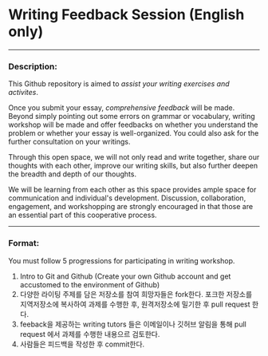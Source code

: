 # Writing Feedback Session (**English only**)

---------------------

### Description:
This Github repository is aimed to *assist your writing exercises and activites*.

Once you submit your essay, *comprehensive feedback* will be made. Beyond simply pointing out some errors on grammar or vocabulary, writing workshop will be made and offer feedbacks on whether you understand the problem or whether your essay is well-organized. You could also ask for the further consultation on your writings.

Through this open space, we will not only read and write together, share our thoughts with each other, improve our writing skills, but also further deepen the breadth and depth of our thoughts.

We will be learning from each other as this space provides ample space for communication and individual's development. Discussion, collaboration, engagement, and workshopping are strongly encouraged in that those are an essential part of this cooperative process.

---------------------

### Format:
You must follow 5 progressions for participating in writing workshop.

1. Intro to Git and Github (Create your own Github account and get accustomed to the environment of Github)
2. 다양한 라이팅 주제를 담은 저장소를 참여 희망자들은 fork한다. 포크한 저장소를 지역저장소에 복사하여 과제를 수행한 후, 원격저장소에 밀기한 후 pull request 한다.
3. feeback을 제공하는 writing tutors 들은 이메일이나 깃허브 알림을 통해 pull request 에서 과제를 수행한 내용으르 검토한다.
4. 사람들은 피드백을 작성한 후 commit한다.